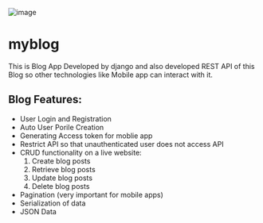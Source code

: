 ![image](https://raw.github.com/arif-rahman-cse/README/master/s.jpg)
# myblog
This is Blog App Developed by django and also developed REST API of this Blog so other technologies like Mobile app can interact with it.

## Blog Features:
  * User Login and Registration
  * Auto User Porile Creation
  * Generating Access token for moblie app
  * Restrict API so that unauthenticated user does not access API
  * CRUD functionality on a live website:
     1. Create blog posts
     2. Retrieve blog posts
     3. Update blog posts
     4. Delete blog posts
 * Pagination (very important for mobile apps)
 * Serialization of data
 * JSON Data
